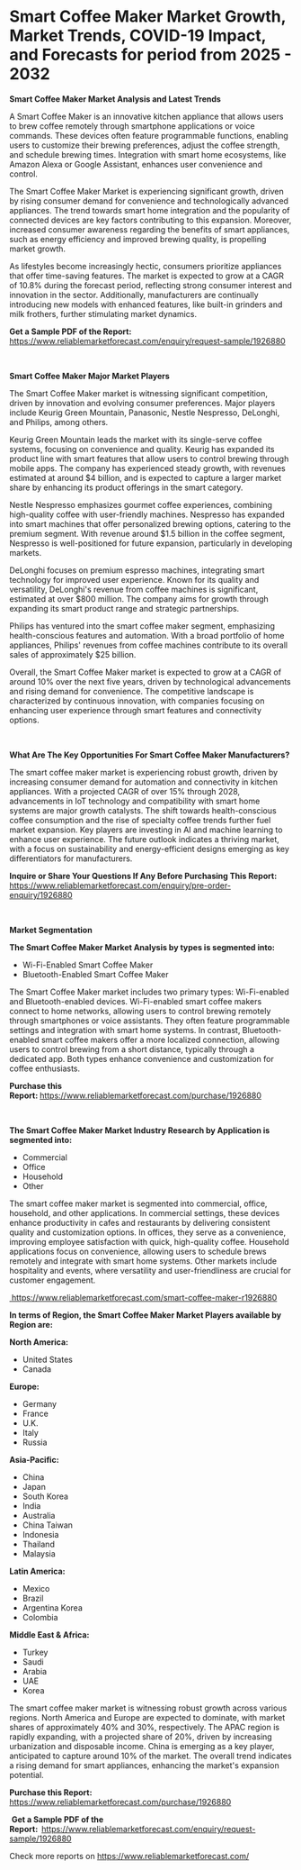 <p><h1>Smart Coffee Maker Market Growth, Market Trends, COVID-19 Impact, and Forecasts for period from 2025 - 2032</h1></p><p><strong>Smart Coffee Maker Market Analysis and Latest Trends</strong></p>
<p><p>A Smart Coffee Maker is an innovative kitchen appliance that allows users to brew coffee remotely through smartphone applications or voice commands. These devices often feature programmable functions, enabling users to customize their brewing preferences, adjust the coffee strength, and schedule brewing times. Integration with smart home ecosystems, like Amazon Alexa or Google Assistant, enhances user convenience and control.</p><p>The Smart Coffee Maker Market is experiencing significant growth, driven by rising consumer demand for convenience and technologically advanced appliances. The trend towards smart home integration and the popularity of connected devices are key factors contributing to this expansion. Moreover, increased consumer awareness regarding the benefits of smart appliances, such as energy efficiency and improved brewing quality, is propelling market growth.</p><p>As lifestyles become increasingly hectic, consumers prioritize appliances that offer time-saving features. The market is expected to grow at a CAGR of 10.8% during the forecast period, reflecting strong consumer interest and innovation in the sector. Additionally, manufacturers are continually introducing new models with enhanced features, like built-in grinders and milk frothers, further stimulating market dynamics. </p></p>
<p><strong>Get a Sample PDF of the Report:&nbsp;</strong> <a href="https://www.reliablemarketforecast.com/enquiry/request-sample/1926880?utm_campaign=1874&utm_medium=2&utm_source=Github&utm_content=ia&utm_term=15012025&utm_id=smart-coffee-maker">https://www.reliablemarketforecast.com/enquiry/request-sample/1926880</a></p>
<p>&nbsp;</p>
<p><strong>Smart Coffee Maker Major Market Players</strong></p>
<p><p>The Smart Coffee Maker market is witnessing significant competition, driven by innovation and evolving consumer preferences. Major players include Keurig Green Mountain, Panasonic, Nestle Nespresso, DeLonghi, and Philips, among others.</p><p>Keurig Green Mountain leads the market with its single-serve coffee systems, focusing on convenience and quality. Keurig has expanded its product line with smart features that allow users to control brewing through mobile apps. The company has experienced steady growth, with revenues estimated at around $4 billion, and is expected to capture a larger market share by enhancing its product offerings in the smart category.</p><p>Nestle Nespresso emphasizes gourmet coffee experiences, combining high-quality coffee with user-friendly machines. Nespresso has expanded into smart machines that offer personalized brewing options, catering to the premium segment. With revenue around $1.5 billion in the coffee segment, Nespresso is well-positioned for future expansion, particularly in developing markets.</p><p>DeLonghi focuses on premium espresso machines, integrating smart technology for improved user experience. Known for its quality and versatility, DeLonghi's revenue from coffee machines is significant, estimated at over $800 million. The company aims for growth through expanding its smart product range and strategic partnerships.</p><p>Philips has ventured into the smart coffee maker segment, emphasizing health-conscious features and automation. With a broad portfolio of home appliances, Philips' revenues from coffee machines contribute to its overall sales of approximately $25 billion.</p><p>Overall, the Smart Coffee Maker market is expected to grow at a CAGR of around 10% over the next five years, driven by technological advancements and rising demand for convenience. The competitive landscape is characterized by continuous innovation, with companies focusing on enhancing user experience through smart features and connectivity options.</p></p>
<p>&nbsp;</p>
<p><strong>What Are The Key Opportunities For Smart Coffee Maker Manufacturers?</strong></p>
<p><p>The smart coffee maker market is experiencing robust growth, driven by increasing consumer demand for automation and connectivity in kitchen appliances. With a projected CAGR of over 15% through 2028, advancements in IoT technology and compatibility with smart home systems are major growth catalysts. The shift towards health-conscious coffee consumption and the rise of specialty coffee trends further fuel market expansion. Key players are investing in AI and machine learning to enhance user experience. The future outlook indicates a thriving market, with a focus on sustainability and energy-efficient designs emerging as key differentiators for manufacturers.</p></p>
<p><strong>Inquire or Share Your Questions If Any Before Purchasing This Report:</strong> <a href="https://www.reliablemarketforecast.com/enquiry/pre-order-enquiry/1926880?utm_campaign=1874&utm_medium=2&utm_source=Github&utm_content=ia&utm_term=15012025&utm_id=smart-coffee-maker">https://www.reliablemarketforecast.com/enquiry/pre-order-enquiry/1926880</a></p>
<p>&nbsp;</p>
<p><strong>Market Segmentation</strong></p>
<p><strong>The Smart Coffee Maker Market Analysis by types is segmented into:</strong></p>
<p><ul><li>Wi-Fi-Enabled Smart Coffee Maker</li><li>Bluetooth-Enabled Smart Coffee Maker</li></ul></p>
<p><p>The Smart Coffee Maker market includes two primary types: Wi-Fi-enabled and Bluetooth-enabled devices. Wi-Fi-enabled smart coffee makers connect to home networks, allowing users to control brewing remotely through smartphones or voice assistants. They often feature programmable settings and integration with smart home systems. In contrast, Bluetooth-enabled smart coffee makers offer a more localized connection, allowing users to control brewing from a short distance, typically through a dedicated app. Both types enhance convenience and customization for coffee enthusiasts.</p></p>
<p><strong>Purchase this Report:&nbsp;</strong><a href="https://www.reliablemarketforecast.com/purchase/1926880?utm_campaign=1874&utm_medium=2&utm_source=Github&utm_content=ia&utm_term=15012025&utm_id=smart-coffee-maker">https://www.reliablemarketforecast.com/purchase/1926880</a></p>
<p>&nbsp;</p>
<p><strong>The Smart Coffee Maker Market Industry Research by Application is segmented into:</strong></p>
<p><ul><li>Commercial</li><li>Office</li><li>Household</li><li>Other</li></ul></p>
<p><p>The smart coffee maker market is segmented into commercial, office, household, and other applications. In commercial settings, these devices enhance productivity in cafes and restaurants by delivering consistent quality and customization options. In offices, they serve as a convenience, improving employee satisfaction with quick, high-quality coffee. Household applications focus on convenience, allowing users to schedule brews remotely and integrate with smart home systems. Other markets include hospitality and events, where versatility and user-friendliness are crucial for customer engagement.</p></p>
<p><a href="https://www.reliablemarketforecast.com/smart-coffee-maker-r1926880?utm_campaign=1874&utm_medium=2&utm_source=Github&utm_content=ia&utm_term=15012025&utm_id=smart-coffee-maker">&nbsp;https://www.reliablemarketforecast.com/smart-coffee-maker-r1926880</a></p>
<p><strong>In terms of Region, the Smart Coffee Maker Market Players available by Region are:</strong></p>
<p>
    <p> <strong> North America: </strong>
        <ul>
            <li>United States</li>
            <li>Canada</li>
        </ul>
        </p> 
    <p> <strong> Europe: </strong>
        <ul>
            <li>Germany</li>
            <li>France</li>
            <li>U.K.</li>
            <li>Italy</li>
            <li>Russia</li>
        </ul>
        </p> 
    <p> <strong> Asia-Pacific: </strong>
        <ul>
            <li>China</li>
            <li>Japan</li>
            <li>South Korea</li>
            <li>India</li>
            <li>Australia</li>
            <li>China Taiwan</li>
            <li>Indonesia</li>
            <li>Thailand</li>
            <li>Malaysia</li>
        </ul>
        </p> 
    <p> <strong> Latin America: </strong>
        <ul>
            <li>Mexico</li>
            <li>Brazil</li>
            <li>Argentina Korea</li>
            <li>Colombia</li>
        </ul>
        </p> 
    <p> <strong> Middle East & Africa: </strong>
        <ul>
            <li>Turkey</li>
            <li>Saudi</li>
            <li>Arabia</li>
            <li>UAE</li>
            <li>Korea</li>
        </ul>
    </p>
    </p>
<p><p>The smart coffee maker market is witnessing robust growth across various regions. North America and Europe are expected to dominate, with market shares of approximately 40% and 30%, respectively. The APAC region is rapidly expanding, with a projected share of 20%, driven by increasing urbanization and disposable income. China is emerging as a key player, anticipated to capture around 10% of the market. The overall trend indicates a rising demand for smart appliances, enhancing the market's expansion potential.</p></p>
<p><strong>Purchase this Report: </strong><a href="https://www.reliablemarketforecast.com/purchase/1926880?utm_campaign=1874&utm_medium=2&utm_source=Github&utm_content=ia&utm_term=15012025&utm_id=smart-coffee-maker">https://www.reliablemarketforecast.com/purchase/1926880</a></p>
<p>&nbsp;<strong>Get a Sample PDF of the Report:&nbsp;&nbsp;</strong><a href="https://www.reliablemarketforecast.com/enquiry/request-sample/1926880?utm_campaign=1874&utm_medium=2&utm_source=Github&utm_content=ia&utm_term=15012025&utm_id=smart-coffee-maker">https://www.reliablemarketforecast.com/enquiry/request-sample/1926880</a></p>
<p><strong></strong></p>
<p>Check more reports on <a href="https://www.reliablemarketforecast.com/?utm_campaign=1874&utm_medium=2&utm_source=Github&utm_content=ia&utm_term=15012025&utm_id=smart-coffee-maker">https://www.reliablemarketforecast.com/</a></p>